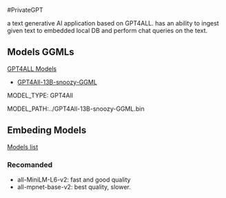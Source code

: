 #PrivateGPT

a text generative AI application based on GPT4ALL. has an ability to ingest given text to embedded local DB and perform chat queries on the text.


## Models GGMLs
[GPT4ALL Models](https://gpt4all.io/index.html)

- [GPT4All-13B-snoozy-GGML](https://huggingface.co/TheBloke/GPT4All-13B-snoozy-GGML)

MODEL_TYPE: GPT4All

MODEL_PATH:../GPT4All-13B-snoozy-GGML.bin


## Embeding Models

[Models list](https://www.sbert.net/docs/pretrained_models.html)

### Recomanded 

- all-MiniLM-L6-v2: fast and good quality
- all-mpnet-base-v2: best quality, slower.
